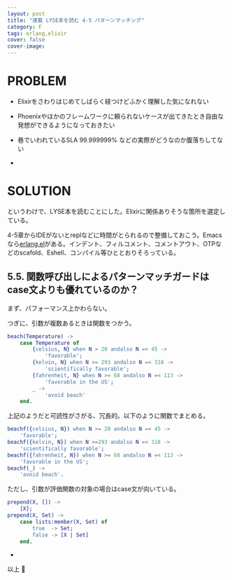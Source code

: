 ```yaml
---
layout: post
title: "連載 LYSE本を読む 4-5 パターンマッチング"
category: F
tags: erlang,elixir
cover: false
cover-image:
---
```


# PROBLEM
- Elixirをさわりはじめてしばらく経つけどふかく理解した気になれない
- Phoenixやほかのフレームワークに頼られないケースが出てきたとき自由な発想ができるようになっておきたい
- 巷でいわれているSLA 99.999999% などの実際がどうなのか腹落ちしてない

-

# SOLUTION
というわけで、LYSE本を読むことにした。Elixirに関係ありそうな箇所を選定している。

4-5章からIDEがないとreplなどに時間がとられるので整備しておこう。Emacsなら[erlang.el](http://erlang.org/doc/man/erlang.el.html)がある。インデント、フィルコメント、コメントアウト、OTPなどのscafold、Eshell、コンパイル等ひととおりそろっている。


## 5.5. 関数呼び出しによるパターンマッチガードはcase文よりも優れているのか？

まず、パフォーマンス上かわらない。

つぎに、引数が複数あるときは関数をつかう。

```erlang
beach(Temperature) ->
    case Temperature of
        {celsius, N} when N > 20 andalso N =< 45 ->
            'favorable';
        {kelvin, N} when N >= 293 andalso N =< 318 ->
            'scientifically favorable';
        {fahrenheit, N} when N >= 68 andalso N =< 113 ->
            'favorable in the US';
        _ ->
            'avoid beach'
    end.
```

上記のようだと可読性がさがる、冗長的。以下のように関数でまとめる。

```erlang
beachf({celsius, N}) when N >= 20 andalso N =< 45 ->
    'favorable';
beachf({kelvin, N}) when N >=293 andalso N =< 318 ->
    'scientifically favorable';
beachf({fahrenheit, N}) when N >= 68 andalso N =< 113 ->
    'favorable in the US';
beachf(_) ->
    'avoid beach'.
```

ただし、引数が評価関数の対象の場合はcase文が向いている。

```erlang
prepend(X, []) ->
    [X];
prepend(X, Set) ->
    case lists:member(X, Set) of
        true  -> Set;
        false -> [X | Set]
    end.
```

-

以上 :construction_worker:
